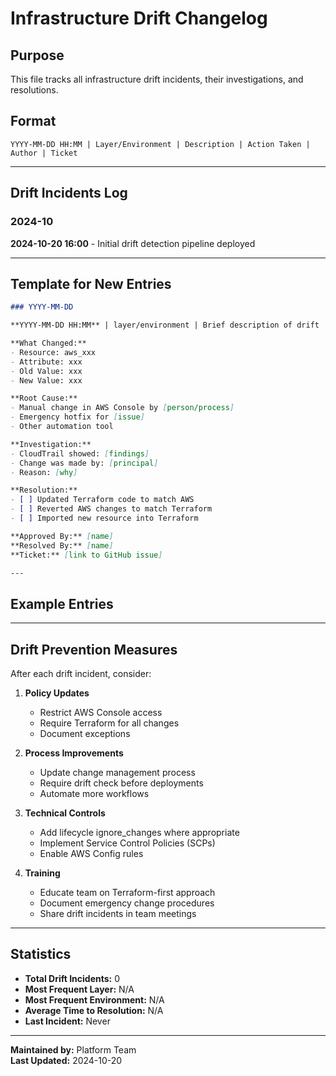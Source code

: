 # Infrastructure Drift Changelog

## Purpose

This file tracks all infrastructure drift incidents, their investigations, and resolutions.

## Format

```
YYYY-MM-DD HH:MM | Layer/Environment | Description | Action Taken | Author | Ticket
```

---

## Drift Incidents Log

### 2024-10

**2024-10-20 16:00** - Initial drift detection pipeline deployed

---

## Template for New Entries

```markdown
### YYYY-MM-DD

**YYYY-MM-DD HH:MM** | layer/environment | Brief description of drift

**What Changed:**
- Resource: aws_xxx
- Attribute: xxx
- Old Value: xxx
- New Value: xxx

**Root Cause:**
- Manual change in AWS Console by [person/process]
- Emergency hotfix for [issue]
- Other automation tool

**Investigation:**
- CloudTrail showed: [findings]
- Change was made by: [principal]
- Reason: [why]

**Resolution:**
- [ ] Updated Terraform code to match AWS
- [ ] Reverted AWS changes to match Terraform
- [ ] Imported new resource into Terraform

**Approved By:** [name]
**Resolved By:** [name]
**Ticket:** [link to GitHub issue]

---
```

## Example Entries

<!--

### 2024-10-20

**2024-10-20 14:30** | compute/prod | EC2 instance type changed

**What Changed:**
- Resource: aws_instance.bastion
- Attribute: instance_type
- Old Value: t3.micro
- New Value: t3.small

**Root Cause:**
- Manual change in AWS Console to address performance issues

**Investigation:**
- CloudTrail showed change by ops-team IAM user
- Change made during incident response
- Improved bastion performance during peak load

**Resolution:**
- ✅ Updated Terraform code to use t3.small
- Approved as permanent change
- Committed in PR #123

**Approved By:** Tech Lead
**Resolved By:** DevOps Team
**Ticket:** #456

---

**2024-10-21 09:15** | security/prod | KMS key policy modified

**What Changed:**
- Resource: aws_kms_key.main
- Attribute: policy
- Old Value: [policy v1]
- New Value: [policy v2]

**Root Cause:**
- Unauthorized manual change

**Investigation:**
- Policy change added overly broad permissions
- Not approved through change management
- Security risk identified

**Resolution:**
- ✅ Reverted AWS changes via terraform apply
- Restored secure key policy
- Investigated access and restricted Console permissions

**Approved By:** Security Team
**Resolved By:** Security Team
**Ticket:** #457

-->

---

## Drift Prevention Measures

After each drift incident, consider:

1. **Policy Updates**
   - Restrict AWS Console access
   - Require Terraform for all changes
   - Document exceptions

2. **Process Improvements**
   - Update change management process
   - Require drift check before deployments
   - Automate more workflows

3. **Technical Controls**
   - Add lifecycle ignore_changes where appropriate
   - Implement Service Control Policies (SCPs)
   - Enable AWS Config rules

4. **Training**
   - Educate team on Terraform-first approach
   - Document emergency change procedures
   - Share drift incidents in team meetings

---

## Statistics

- **Total Drift Incidents:** 0
- **Most Frequent Layer:** N/A
- **Most Frequent Environment:** N/A
- **Average Time to Resolution:** N/A
- **Last Incident:** Never

---

**Maintained by:** Platform Team  
**Last Updated:** 2024-10-20
